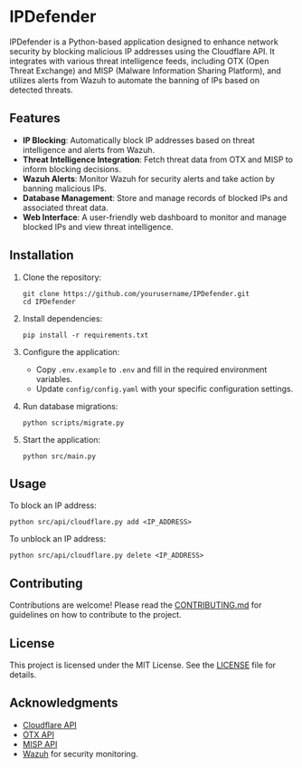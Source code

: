 # IPDefender

IPDefender is a Python-based application designed to enhance network security by blocking malicious IP addresses using the Cloudflare API. It integrates with various threat intelligence feeds, including OTX (Open Threat Exchange) and MISP (Malware Information Sharing Platform), and utilizes alerts from Wazuh to automate the banning of IPs based on detected threats.

## Features

- **IP Blocking**: Automatically block IP addresses based on threat intelligence and alerts from Wazuh.
- **Threat Intelligence Integration**: Fetch threat data from OTX and MISP to inform blocking decisions.
- **Wazuh Alerts**: Monitor Wazuh for security alerts and take action by banning malicious IPs.
- **Database Management**: Store and manage records of blocked IPs and associated threat data.
- **Web Interface**: A user-friendly web dashboard to monitor and manage blocked IPs and view threat intelligence.

## Installation

1. Clone the repository:
   ```
   git clone https://github.com/yourusername/IPDefender.git
   cd IPDefender
   ```

2. Install dependencies:
   ```
   pip install -r requirements.txt
   ```

3. Configure the application:
   - Copy `.env.example` to `.env` and fill in the required environment variables.
   - Update `config/config.yaml` with your specific configuration settings.

4. Run database migrations:
   ```
   python scripts/migrate.py
   ```

5. Start the application:
   ```
   python src/main.py
   ```

## Usage

To block an IP address:
```
python src/api/cloudflare.py add <IP_ADDRESS>
```

To unblock an IP address:
```
python src/api/cloudflare.py delete <IP_ADDRESS>
```

## Contributing

Contributions are welcome! Please read the [CONTRIBUTING.md](docs/CONTRIBUTING.md) for guidelines on how to contribute to the project.

## License

This project is licensed under the MIT License. See the [LICENSE](LICENSE) file for details.

## Acknowledgments

- [Cloudflare API](https://api.cloudflare.com/)
- [OTX API](https://otx.alienvault.com/)
- [MISP API](https://www.misp-project.org/)
- [Wazuh](https://wazuh.com/) for security monitoring.